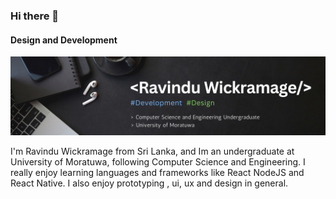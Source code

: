 ### Hi there 👋

#### Design and Development
![Design and Development](https://github.com/RavinduWK/RavinduWK/blob/main/Banner_2.png)

I'm Ravindu Wickramage from Sri Lanka, and Im an undergraduate at University of Moratuwa, following Computer Science and Engineering. I really enjoy learning languages and frameworks like React NodeJS and React Native. I also enjoy prototyping , ui, ux and design in general. 


